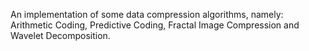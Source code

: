 An implementation of some data compression algorithms, namely: Arithmetic Coding, Predictive Coding, Fractal Image Compression and Wavelet Decomposition.
